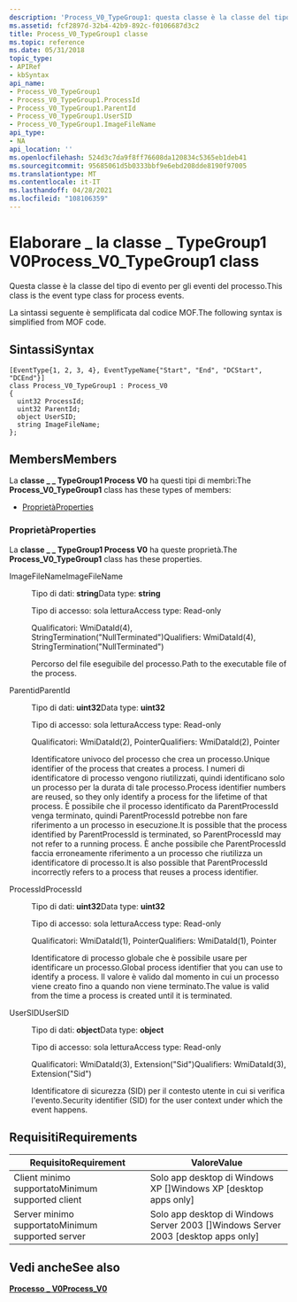 ```yaml
---
description: 'Process_V0_TypeGroup1: questa classe è la classe del tipo di evento per gli eventi di processo. La sintassi seguente è semplificata dal codice MOF.'
ms.assetid: fcf2897d-32b4-42b9-892c-f0106687d3c2
title: Process_V0_TypeGroup1 classe
ms.topic: reference
ms.date: 05/31/2018
topic_type:
- APIRef
- kbSyntax
api_name:
- Process_V0_TypeGroup1
- Process_V0_TypeGroup1.ProcessId
- Process_V0_TypeGroup1.ParentId
- Process_V0_TypeGroup1.UserSID
- Process_V0_TypeGroup1.ImageFileName
api_type:
- NA
api_location: ''
ms.openlocfilehash: 524d3c7da9f8ff76608da120834c5365eb1deb41
ms.sourcegitcommit: 95685061d5b0333bbf9e6ebd208dde8190f97005
ms.translationtype: MT
ms.contentlocale: it-IT
ms.lasthandoff: 04/28/2021
ms.locfileid: "108106359"
---
```

# <a name="process_v0_typegroup1-class"></a><span data-ttu-id="6c2b6-104">Elaborare \_ la classe \_ TypeGroup1 V0</span><span class="sxs-lookup"><span data-stu-id="6c2b6-104">Process\_V0\_TypeGroup1 class</span></span>

<span data-ttu-id="6c2b6-105">Questa classe è la classe del tipo di evento per gli eventi del processo.</span><span class="sxs-lookup"><span data-stu-id="6c2b6-105">This class is the event type class for process events.</span></span>

<span data-ttu-id="6c2b6-106">La sintassi seguente è semplificata dal codice MOF.</span><span class="sxs-lookup"><span data-stu-id="6c2b6-106">The following syntax is simplified from MOF code.</span></span>

## <a name="syntax"></a><span data-ttu-id="6c2b6-107">Sintassi</span><span class="sxs-lookup"><span data-stu-id="6c2b6-107">Syntax</span></span>

``` syntax
[EventType{1, 2, 3, 4}, EventTypeName{"Start", "End", "DCStart", "DCEnd"}]
class Process_V0_TypeGroup1 : Process_V0
{
  uint32 ProcessId;
  uint32 ParentId;
  object UserSID;
  string ImageFileName;
};
```

## <a name="members"></a><span data-ttu-id="6c2b6-108">Members</span><span class="sxs-lookup"><span data-stu-id="6c2b6-108">Members</span></span>

<span data-ttu-id="6c2b6-109">La **classe \_ \_ TypeGroup1 Process V0** ha questi tipi di membri:</span><span class="sxs-lookup"><span data-stu-id="6c2b6-109">The **Process\_V0\_TypeGroup1** class has these types of members:</span></span>

-   [<span data-ttu-id="6c2b6-110">Proprietà</span><span class="sxs-lookup"><span data-stu-id="6c2b6-110">Properties</span></span>](#properties)

### <a name="properties"></a><span data-ttu-id="6c2b6-111">Proprietà</span><span class="sxs-lookup"><span data-stu-id="6c2b6-111">Properties</span></span>

<span data-ttu-id="6c2b6-112">La **classe \_ \_ TypeGroup1 Process V0** ha queste proprietà.</span><span class="sxs-lookup"><span data-stu-id="6c2b6-112">The **Process\_V0\_TypeGroup1** class has these properties.</span></span>

<dl> <dt>

<span data-ttu-id="6c2b6-113">ImageFileName</span><span class="sxs-lookup"><span data-stu-id="6c2b6-113">ImageFileName</span></span>
</dt> <dd> <dl> <dt>

<span data-ttu-id="6c2b6-114">Tipo di dati: **string**</span><span class="sxs-lookup"><span data-stu-id="6c2b6-114">Data type: **string**</span></span>
</dt> <dt>

<span data-ttu-id="6c2b6-115">Tipo di accesso: sola lettura</span><span class="sxs-lookup"><span data-stu-id="6c2b6-115">Access type: Read-only</span></span>
</dt> <dt>

<span data-ttu-id="6c2b6-116">Qualificatori: WmiDataId(4), StringTermination("NullTerminated")</span><span class="sxs-lookup"><span data-stu-id="6c2b6-116">Qualifiers: WmiDataId(4), StringTermination("NullTerminated")</span></span>
</dt> </dl>

<span data-ttu-id="6c2b6-117">Percorso del file eseguibile del processo.</span><span class="sxs-lookup"><span data-stu-id="6c2b6-117">Path to the executable file of the process.</span></span>

</dd> <dt>

<span data-ttu-id="6c2b6-118">Parentid</span><span class="sxs-lookup"><span data-stu-id="6c2b6-118">ParentId</span></span>
</dt> <dd> <dl> <dt>

<span data-ttu-id="6c2b6-119">Tipo di dati: **uint32**</span><span class="sxs-lookup"><span data-stu-id="6c2b6-119">Data type: **uint32**</span></span>
</dt> <dt>

<span data-ttu-id="6c2b6-120">Tipo di accesso: sola lettura</span><span class="sxs-lookup"><span data-stu-id="6c2b6-120">Access type: Read-only</span></span>
</dt> <dt>

<span data-ttu-id="6c2b6-121">Qualificatori: WmiDataId(2), Pointer</span><span class="sxs-lookup"><span data-stu-id="6c2b6-121">Qualifiers: WmiDataId(2), Pointer</span></span>
</dt> </dl>

<span data-ttu-id="6c2b6-122">Identificatore univoco del processo che crea un processo.</span><span class="sxs-lookup"><span data-stu-id="6c2b6-122">Unique identifier of the process that creates a process.</span></span> <span data-ttu-id="6c2b6-123">I numeri di identificatore di processo vengono riutilizzati, quindi identificano solo un processo per la durata di tale processo.</span><span class="sxs-lookup"><span data-stu-id="6c2b6-123">Process identifier numbers are reused, so they only identify a process for the lifetime of that process.</span></span> <span data-ttu-id="6c2b6-124">È possibile che il processo identificato da ParentProcessId venga terminato, quindi ParentProcessId potrebbe non fare riferimento a un processo in esecuzione.</span><span class="sxs-lookup"><span data-stu-id="6c2b6-124">It is possible that the process identified by ParentProcessId is terminated, so ParentProcessId may not refer to a running process.</span></span> <span data-ttu-id="6c2b6-125">È anche possibile che ParentProcessId faccia erroneamente riferimento a un processo che riutilizza un identificatore di processo.</span><span class="sxs-lookup"><span data-stu-id="6c2b6-125">It is also possible that ParentProcessId incorrectly refers to a process that reuses a process identifier.</span></span>

</dd> <dt>

<span data-ttu-id="6c2b6-126">ProcessId</span><span class="sxs-lookup"><span data-stu-id="6c2b6-126">ProcessId</span></span>
</dt> <dd> <dl> <dt>

<span data-ttu-id="6c2b6-127">Tipo di dati: **uint32**</span><span class="sxs-lookup"><span data-stu-id="6c2b6-127">Data type: **uint32**</span></span>
</dt> <dt>

<span data-ttu-id="6c2b6-128">Tipo di accesso: sola lettura</span><span class="sxs-lookup"><span data-stu-id="6c2b6-128">Access type: Read-only</span></span>
</dt> <dt>

<span data-ttu-id="6c2b6-129">Qualificatori: WmiDataId(1), Pointer</span><span class="sxs-lookup"><span data-stu-id="6c2b6-129">Qualifiers: WmiDataId(1), Pointer</span></span>
</dt> </dl>

<span data-ttu-id="6c2b6-130">Identificatore di processo globale che è possibile usare per identificare un processo.</span><span class="sxs-lookup"><span data-stu-id="6c2b6-130">Global process identifier that you can use to identify a process.</span></span> <span data-ttu-id="6c2b6-131">Il valore è valido dal momento in cui un processo viene creato fino a quando non viene terminato.</span><span class="sxs-lookup"><span data-stu-id="6c2b6-131">The value is valid from the time a process is created until it is terminated.</span></span>

</dd> <dt>

<span data-ttu-id="6c2b6-132">UserSID</span><span class="sxs-lookup"><span data-stu-id="6c2b6-132">UserSID</span></span>
</dt> <dd> <dl> <dt>

<span data-ttu-id="6c2b6-133">Tipo di dati: **object**</span><span class="sxs-lookup"><span data-stu-id="6c2b6-133">Data type: **object**</span></span>
</dt> <dt>

<span data-ttu-id="6c2b6-134">Tipo di accesso: sola lettura</span><span class="sxs-lookup"><span data-stu-id="6c2b6-134">Access type: Read-only</span></span>
</dt> <dt>

<span data-ttu-id="6c2b6-135">Qualificatori: WmiDataId(3), Extension("Sid")</span><span class="sxs-lookup"><span data-stu-id="6c2b6-135">Qualifiers: WmiDataId(3), Extension("Sid")</span></span>
</dt> </dl>

<span data-ttu-id="6c2b6-136">Identificatore di sicurezza (SID) per il contesto utente in cui si verifica l'evento.</span><span class="sxs-lookup"><span data-stu-id="6c2b6-136">Security identifier (SID) for the user context under which the event happens.</span></span>

</dd> </dl>

## <a name="requirements"></a><span data-ttu-id="6c2b6-137">Requisiti</span><span class="sxs-lookup"><span data-stu-id="6c2b6-137">Requirements</span></span>



| <span data-ttu-id="6c2b6-138">Requisito</span><span class="sxs-lookup"><span data-stu-id="6c2b6-138">Requirement</span></span> | <span data-ttu-id="6c2b6-139">Valore</span><span class="sxs-lookup"><span data-stu-id="6c2b6-139">Value</span></span> |
|-------------------------------------|------------------------------------------------------|
| <span data-ttu-id="6c2b6-140">Client minimo supportato</span><span class="sxs-lookup"><span data-stu-id="6c2b6-140">Minimum supported client</span></span><br/> | <span data-ttu-id="6c2b6-141">Solo app desktop di Windows XP \[\]</span><span class="sxs-lookup"><span data-stu-id="6c2b6-141">Windows XP \[desktop apps only\]</span></span><br/>          |
| <span data-ttu-id="6c2b6-142">Server minimo supportato</span><span class="sxs-lookup"><span data-stu-id="6c2b6-142">Minimum supported server</span></span><br/> | <span data-ttu-id="6c2b6-143">Solo app desktop di Windows Server 2003 \[\]</span><span class="sxs-lookup"><span data-stu-id="6c2b6-143">Windows Server 2003 \[desktop apps only\]</span></span><br/> |



## <a name="see-also"></a><span data-ttu-id="6c2b6-144">Vedi anche</span><span class="sxs-lookup"><span data-stu-id="6c2b6-144">See also</span></span>

<dl> <dt>

[<span data-ttu-id="6c2b6-145">**Processo \_ V0**</span><span class="sxs-lookup"><span data-stu-id="6c2b6-145">**Process\_V0**</span></span>](process-v0.md)
</dt> </dl>

 

 




